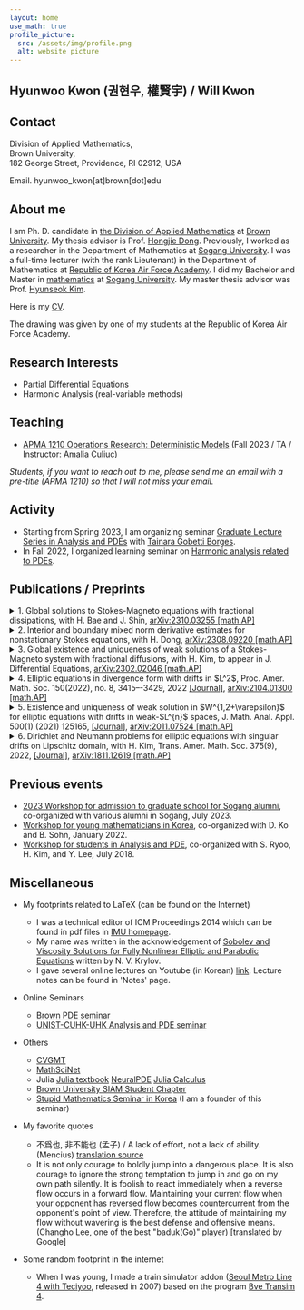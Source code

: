 ```yaml
---
layout: home
use_math: true
profile_picture:
  src: /assets/img/profile.png
  alt: website picture
---
```



<h2><strong>Hyunwoo Kwon (권현우, 權賢宇) / Will Kwon</strong></h2>

## Contact 
Division of Applied Mathematics,<br>
Brown University,<br>
182 George Street, Providence, RI 02912, USA

Email. hyunwoo_kwon[at]brown[dot]edu<br>

## About me  

I am Ph. D. candidate in [the Division of Applied Mathematics](https://appliedmath.brown.edu) at [Brown University](https://www.brown.edu). My thesis advisor is Prof. [Hongjie Dong](https://appliedmath.brown.edu/people/hongjie-dong). Previously, I worked as a researcher in the Department of Mathematics at [Sogang University](https://wwwe.sogang.ac.kr/wwwe/index_new.html). I was a full-time lecturer (with the rank Lieutenant) in the Department of Mathematics at [Republic of Korea Air Force Academy](http://www.afa.ac.kr). I did my Bachelor and Master in [mathematics](https://math.sogang.ac.kr) at [Sogang University](https://wwwe.sogang.ac.kr/wwwe/index_new.html). My master thesis advisor was Prof. [Hyunseok Kim](http://maths.sogang.ac.kr/kimh/). 
 
Here is my [CV](https://willkwon-math.github.io/assets/files/CV_HKwon.pdf).

The drawing was given by one of my students at the Republic of Korea Air Force Academy.

## Research Interests
 
- Partial Differential Equations
- Harmonic Analysis (real-variable methods)

## Teaching
- [APMA 1210 Operations Research: Deterministic Models](https://willkwon-math.github.io/teaching/APMA1210-Fall2023) (Fall 2023 / TA / Instructor: Amalia Culiuc)

*Students, if you want to reach out to me, please send me an email with a pre-title (APMA 1210) so that I will not miss your email.*

## Activity
- Starting from Spring 2023, I am organizing seminar [Graduate Lecture Series in Analysis and PDEs](https://glespa-brown.github.io) with [Tainara Gobetti Borges](https://sites.google.com/brown.edu/tainaraborgeswebpage/home?authuser=0).
- In Fall 2022, I organized learning seminar on [Harmonic analysis related to PDEs](https://willkwon-math.github.io/fall2022-HAPDE).

## Publications / Preprints

<details>
<summary>1. Global solutions to Stokes-Magneto equations with fractional dissipations, with H. Bae and J. Shin, <a href="http://arxiv.org/abs/2310.03255">arXiv:2310.03255 [math.AP]</a></summary>
<div markdown="1">
**Abstract.** In this paper, we investigate a Stokes-Magneto system with fractional diffusions. We first deal with the non-resistive case in $\mathbb{T}^d$ and establish the local and global well-posedness with initial magnetic field $\boldsymbol{b}_0\in H^s(\mathbb{T}^d)$.
  </div>
</details>

<details>
<summary>2. Interior and boundary mixed norm derivative estimates for nonstationary Stokes equations, with H. Dong, <a href="https://arxiv.org/abs/2308.09220">arXiv:2308.09220 [math.AP]</a> </summary>
<div markdown="1">
**Abstract.** We obtain weighted mixed norm Sobolev estimates in the whole space for nonstationary Stokes equations in divergence and nondivergence form with variable viscosity coefficients that are merely measurable in time variable and have small mean oscillation in spatial variables in small cylinders. As an application, we prove interior mixed norm derivative estimates for solutions to both equations. We also discuss boundary mixed norm Hessian estimates for solutions to equations in nondivergence form under the Lions boundary conditions.
  </div>
</details>
<details>
<summary>3. Global existence and uniqueness of weak solutions of a Stokes-Magneto system with fractional diffusions, with H. Kim, to appear in J. Differential Equations, <a href="https://arxiv.org/abs/2302.02046">arXiv:2302.02046 [math.AP]</a> </summary>
<div markdown="1">
**Abstract.** We consider a Stokes-Magneto system  in $\mathbb{R}^d$ ($d\geq 2)$ with fractional diffusions   $\Lambda^{2\alpha}\boldsymbol{u}$ and $\Lambda^{2\beta}\boldsymbol{b}$ for the velocity $\boldsymbol{u}$ and the magnetic field $\boldsymbol{b}$, respectively. Here $\alpha,\beta$ are positive constants and $\Lambda^s = (-\Delta)^{s/2}$ is the fractional Laplacian of order $s$. We establish global existence of weak solutions of the  Stokes-Magneto system   for any initial data in $L_{2}$ when $\alpha$, $\beta$ satisfy $1/2<\alpha<(d+1)/2$, $\beta >0$,
and $\min(\alpha+\beta,2\alpha+\beta-1)>d/2$. It is also shown that weak solutions are   unique  if $\beta \geq 1$ and $\min (\alpha+\beta,2\alpha+\beta-1)\geq d/2+1$, in addition.
  </div>
</details>

<details>
<summary>4. Elliptic equations in divergence form with drifts in $L^2$, Proc. Amer. Math. Soc. 150(2022), no. 8, 3415–-3429, 2022 <a href="https://www.ams.org/journals/proc/0000-000-00/S0002-9939-2022-15828-6">[Journal]</a>, <a href ="https://arxiv.org/abs/2104.01300">arXiv:2104.01300 [math.AP]</a></summary> 
<div markdown="1">
**Abstract.**  We consider the Dirichlet problem for second-order linear elliptic equations in divergence form
<center>
$-\mathrm{div} (A\nabla u) + \mathbf{b}\cdot \nabla u +\lambda u = f+\mathrm{div } \mathbf{F}\quad \text{in } \Omega\quad \text{and}\quad u=0\quad \text{on } \partial\Omega$,  
</center>
in bounded Lipschitz domain $\Omega$ in $\mathbb{R}^2$, where $A:\mathbb{R}^2\rightarrow \mathbb{R}^{2^2}$, $\mathbf{b}: \Omega\rightarrow \mathbb{R}^2$, and $\lambda \geq 0$ are given. If $2<p<\infty$ and $A$ has a small mean oscillation in small balls, $\Omega$ has small Lipschitz constant, and $\mathrm{div } A, \mathbf{b}\in L^2(\Omega;\mathbb{R}^2)$, then we prove existence and uniqueness of weak solutions in $W_0^{1,p}(\Omega)$ of the problem. Similar result also holds for the dual problem.
</div>
</details>

<details>
<summary>5. Existence and uniqueness of weak solution in $W^{1,2+\varepsilon}$ for elliptic equations with drifts in weak-$L^{n}$ spaces, J. Math. Anal. Appl. 500(1) (2021) 125165, <a href = "https://www.sciencedirect.com/science/article/abs/pii/S0022247X21002444">[Journal]</a>,  <a href="https://arxiv.org/abs/2011.07524">arXiv:2011.07524 [math.AP]</a></summary>
<div markdown="1">
**Abstract.**  We consider the following Dirichlet problems for elliptic equations with singular drift $\mathbf{b}$:
<center>
$\text{(a)}\, −\mathrm{div}(A\nabla u)+\mathrm{div}(u\mathbf{b})=f,\qquad\text{(b)}\, −\mathrm{div}(A^T\nabla v)−\mathbf{b}\cdot\nabla v=g\quad \text{in } \Omega,$
</center>
where $\Omega$ is a bounded Lipschitz domain in $\mathbb{R}^n$, $n\geq 2$. Assuming that $\mathbf{b}\in L^{n,\infty}(\Omega)^n$ has non-negative weak divergence in $\Omega$, we establish existence and uniqueness of weak solution in $W^{1,2+\varepsilon}_0(\Omega)$  of the problem (b) when $A$ is bounded and uniformly elliptic. As an application, we prove unique solvability of weak solution $u$ in $W^{1,2-}_0(\Omega)$ for the problem (a) for every $f\in W^{-1,2-}(\Omega)$.
</div>
</details>

<details>
<summary>6. Dirichlet and Neumann problems for elliptic equations with singular drifts on Lipschitz domain, with H. Kim, Trans. Amer. Math. Soc. 375(9), 2022, <a href = "https://doi.org/10.1090/tran/8730">[Journal]</a>, <a href ="https://arxiv.org/abs/1811.12619">arXiv:1811.12619 [math.AP] </a>
</summary>
<div markdown="1">
**Abstract.**  We consider the Dirichlet and Neumann problems for second-order linear elliptic equations:
<center>
$−\triangle u+\mathrm{div}(u\mathbf{b})=f\quad \text{and}\quad  −\triangle v−\mathbf{b}\cdot\nabla v=g$
</center>
in a bounded Lipschitz domain $\Omega$ in $\mathbb{R}^n$ ($n\geq 3$), where $\mathbf{b}:\Omega\rightarrow \mathbb{R}^n$ is a given vector field. Under the assumption that $\mathbf{b}\in L^n(\Omega)^n$, we first establish existence and uniqueness of solutions in $L^p_{\alpha}(\Omega)$ for the Dirichlet and Neumann problems. Here $L^p_{\alpha}(\Omega)$ denotes the Sobolev space (or Bessel potential space) with the pair $(\alpha,p)$ satisfying certain conditions. These results extend the classical works of Jerison-Kenig (1995) and Fabes-Mendez-Mitrea (1998) for the Poisson equation. We also prove existence and uniqueness of solutions of the Dirichlet problem with boundary data in $L^2(\partial\Omega)$. Our results for the Dirichlet problems hold even for the case $n=2$.
</div>
</details>

## Previous events
- [2023 Workshop for admission to graduate school for Sogang alumni](https://radical-target-92f.notion.site/2023-c4efffa1ec9b49ae85e06e2073155fdb?pvs=4), co-organized with various alumni in Sogang, July 2023.
- [Workshop for young mathematicians in Korea](https://sites.google.com/view/wym2022/), co-organized with D. Ko and B. Sohn, January 2022.
- [Workshop for students in Analysis and PDE](https://sites.google.com/view/wsap2018/), co-organized with S. Ryoo, H. Kim, and Y. Lee, July 2018.
 


## Miscellaneous
- My footprints related to LaTeX (can be found on the Internet)
  - I was a technical editor of ICM Proceedings 2014 which can be found in pdf files in [IMU homepage](https://www.mathunion.org/icm/proceedings/2014).
  - My name was written in the acknowledgement of [Sobolev and Viscosity Solutions for Fully Nonlinear Elliptic and Parabolic Equations](https://bookstore.ams.org/cdn-1612203880278/surv-233/~~FreeAttachments/surv-233-pref.pdf) written by N. V. Krylov.  
  - I gave several online lectures on Youtube (in Korean) [link](https://www.youtube.com/channel/UCE9KYJ_vqV0NHkvIJy4UIvA). Lecture notes can be found in 'Notes' page.
- Online Seminars
  - [Brown PDE seminar](https://www.dam.brown.edu/pde/seminar.html)
  - [UNIST-CUHK-UHK Analysis and PDE seminar](https://hkumath.hku.hk/~imr/event/CUHK_HKU_UNIST_Analysis_and_PDE/index.php)

- Others
  - [CVGMT](https://cvgmt.sns.it)
  - [MathSciNet](http://www.ams.org/mathscinet)
  - Julia [Julia textbook](https://juliabook.chkwon.net/book) [NeuralPDE](https://neuralpde.sciml.ai/stable/) [Julia Calculus](https://jverzani.github.io/CalculusWithJuliaNotes.jl/)
  - [Brown University SIAM Student Chapter](https://www.dam.brown.edu/siam/index.html)
  - [Stupid Mathematics Seminar in Korea](https://www.facebook.com/mungseminar)  (I am a founder of this seminar)

- My favorite quotes
  - 不爲也, 非不能也 (孟子) / A lack of effort, not a lack of ability. (Mencius) [translation source](http://www.acmuller.net/con-dao/mencius.html)
  - It is not only courage to boldly jump into a dangerous place. It is also courage to ignore the strong temptation to jump in and go on my own path silently. It is foolish to react immediately when a reverse flow occurs in a forward flow. Maintaining your current flow when your opponent has reversed flow becomes countercurrent from the opponent's point of view. Therefore, the attitude of maintaining my flow without wavering is the best defense and offensive means. (Changho Lee, one of the best "baduk(Go)" player) [translated by Google]

- Some random footprint in the internet
   - When I was young, I made a train simulator addon ([Seoul Metro Line 4 with Teciyoo](https://teciyoo.tistory.com/189), released in 2007) based on the program [Bve Transim 4](https://en.wikipedia.org/wiki/BVE_Trainsim). 
